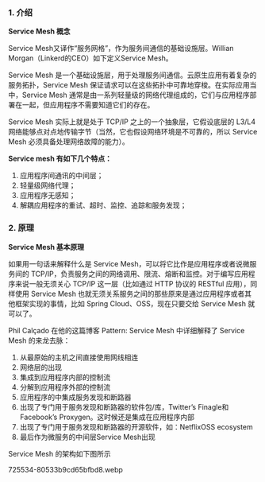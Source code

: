 ### 1. 介绍

**Service Mesh 概念**

Service Mesh又译作“服务网格”，作为服务间通信的基础设施层。Willian Morgan（Linkerd的CEO）如下定义Service Mesh。

Service Mesh 是一个基础设施层，用于处理服务间通信。云原生应用有着复杂的服务拓扑，Service Mesh 保证请求可以在这些拓扑中可靠地穿梭。在实际应用当中，Service Mesh 通常是由一系列轻量级的网络代理组成的，它们与应用程序部署在一起，但应用程序不需要知道它们的存在。

Service Mesh 实际上就是处于 TCP/IP 之上的一个抽象层，它假设底层的 L3/L4 网络能够点对点地传输字节（当然，它也假设网络环境是不可靠的，所以 Service Mesh 必须具备处理网络故障的能力）。

**Service mesh 有如下几个特点：**

1. 应用程序间通讯的中间层；
2. 轻量级网络代理；
3. 应用程序无感知；
4. 解耦应用程序的重试、超时、监控、追踪和服务发现；

### 2. 原理

**Service Mesh 基本原理**

如果用一句话来解释什么是 Service Mesh，可以将它比作是应用程序或者说微服务间的 TCP/IP，负责服务之间的网络调用、限流、熔断和监控。对于编写应用程序来说一般无须关心 TCP/IP 这一层（比如通过 HTTP 协议的 RESTful 应用），同样使用 Service Mesh 也就无须关系服务之间的那些原来是通过应用程序或者其他框架实现的事情，比如 Spring Cloud、OSS，现在只要交给 Service Mesh 就可以了。

Phil Calçado 在他的这篇博客 Pattern: Service Mesh 中详细解释了 Service Mesh 的来龙去脉：

1. 从最原始的主机之间直接使用网线相连
2. 网络层的出现
3. 集成到应用程序内部的控制流
4. 分解到应用程序外部的控制流
5. 应用程序的中集成服务发现和断路器
6. 出现了专门用于服务发现和断路器的软件包/库，Twitter’s Finagle和 Facebook’s Proxygen。这时候还是集成在应用程序内部
7. 出现了专门用于服务发现和断路器的开源软件，如：NetflixOSS ecosystem
8. 最后作为微服务的中间层Service Mesh出现

Service Mesh 的架构如下图所示

725534-80533b9cd65bfbd8.webp

